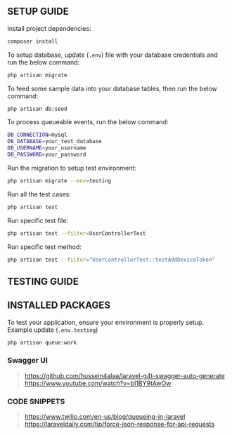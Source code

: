 ## SETUP GUIDE

Install project dependencies:

```bash
composer install
```

To setup database, update (`.env`) file with your database credentials and run the below command:

```bash
php artisan migrate
```

To feed some sample data into your database tables, then run the below command:

```bash
php artisan db:seed
```

To process queueable events, run the below command:

```bash
DB_CONNECTION=mysql
DB_DATABASE=your_test_database
DB_USERNAME=your_username
DB_PASSWORD=your_password
```

Run the migration to setup test environment:

```bash
php artisan migrate --env=testing
```

Run all the test cases:

```bash
php artisan test
```

Run specific test file:

```bash
php artisan test --filter=UserControllerTest
```

Run specific test method:

```bash
php artisan test --filter="UserControllerTest::testAddDeviceToken"
```

## TESTING GUIDE

## INSTALLED PACKAGES

To test your application, ensure your environment is properly setup. Example update (`.env.testing`)

```bash
php artisan queue:work
```


### Swagger UI
> https://github.com/hussein4alaa/laravel-g4t-swagger-auto-generate
> https://www.youtube.com/watch?v=bI1BY9tAwOw

### CODE SNIPPETS
> https://www.twilio.com/en-us/blog/queueing-in-laravel
> https://laraveldaily.com/tip/force-json-response-for-api-requests